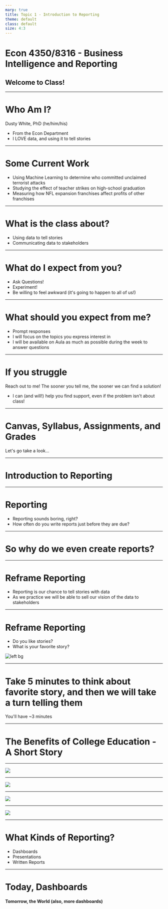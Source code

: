 ```yaml
---
marp: true
title: Topic 1 - Introduction to Reporting
theme: default
class: default
size: 4:3
---
```


# Econ 4350/8316 - Business Intelligence and Reporting
## Welcome to Class!

---

# Who Am I?

Dusty White, PhD (he/him/his)

- From the Econ Department
- I LOVE data, and using it to tell stories

---

# Some Current Work

- Using Machine Learning to determine who committed unclaimed terrorist attacks
- Studying the effect of teacher strikes on high-school graduation
- Measuring how NFL expansion franchises affect profits of other franchises

---

# What is the class about?

- Using data to tell stories
- Communicating data to stakeholders

---

# What do I expect from you?
- Ask Questions!
- Experiment!
- Be willing to feel awkward (it's going to happen to all of us!)

---

# What should you expect from me?
- Prompt responses
- I will focus on the topics you express interest in
- I will be available on Aula as much as possible during the week to answer questions

---

# If you struggle

Reach out to me! The sooner you tell me, the sooner we can find a solution!
- I can (and will!) help you find support, even if the problem isn't about class!

---

# Canvas, Syllabus, Assignments, and Grades

Let's go take a look...

---

# Introduction to Reporting

---

# Reporting

- Reporting sounds boring, right?
- How often do you write reports just before they are due?

---

# So why do we even create reports?

---

# Reframe Reporting

- Reporting is our chance to tell stories with data
- As we practice we will be able to sell our vision of the data to stakeholders

---

# Reframe Reporting

- Do you like stories?
- What is your favorite story?

![left bg](fingolfin.jpg)

---

# Take 5 minutes to think about favorite story, and then we will take a turn telling them

You'll have ~3 minutes

---


# The Benefits of College Education - A Short Story

---

![](earnings.svg)

---

![](unemployment.svg)

---

![](poorHealth.jpg)

---

![](seatBelt.jpg)

---

# What Kinds of Reporting?

- Dashboards
- Presentations
- Written Reports

---

# Today, Dashboards
#### Tomorrow, the World (also, more dashboards)